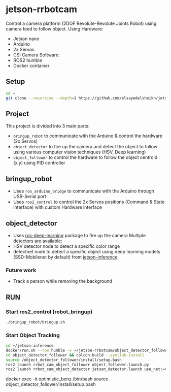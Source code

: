 # jetson-rrbotcam
Control a camera platform (2DOF Revolute-Revolute Joints Robot) using camera feed to follow object.
Using 
Hardware:
* Jetson nano
* Arduino
* 2x Servos
* CSI Camera
Software:
* ROS2 humble
* Docker container

## Setup
``` bash
cd ~
git clone --recursive --depth=1 https://github.com/elsayedelsheikh/jetson-rrbotcam
```
## Project
This project is divided into 3 main parts:
* `bringup_robot` to communicate with the Arduino & control the hardware (2x Servos)
* `object_detector` to fire up the camera and detect the object to follow using various computer vision techniques (HSV, Deep learning)
* `object_follower` to control the hardware to follow the object centroid (x,y) using PID controller
## bringup_robot 
* Uses `ros_arduino_bridge` to communicate with the Arduino through USB-Serial port
* Uses `ros2_control` to control the 2x Servos positions (Command & State interface) with custom Hardware interface
## object_detector
* Uses [ros-deep-learning](https://github.com/dusty-nv/ros_deep_learning) package to fire up the camera 
Multiple detectors are available:
* HSV detector node to detect a specific color range
* detectnet node to detect a specific object using deep learning models (SSD-Mobilenet by default) from [jetson-inference](https://github.com/dusty-nv/jetson-inference)
### Future work
* Track a person while removing the background

## RUN
### Start ros2_control (robot_bringup)
``` bash
./bringup_robot/bringup.sh
```

### Start Object Tracking

``` bash
cd ~/jetson-inference
docker/run.sh --ros humble -v ~/jetson-rrbotcam/object_detector_follower:/object_detector_follower/
cd object_detector_follower && colcon build --symlink-install
source /object_detector_follower/install/setup.bash
ros2 launch rrbot_cam_object_follower object_follower.launch.py
ros2 launch rrbot_cam_object_detector jetson_detector.launch use_net:=true

```

docker exec -it optimistic_benz /bin/bash
source object_detector_follower/install/setup.bash
